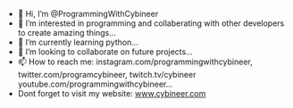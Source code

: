 - 👋 Hi, I’m @ProgrammingWithCybineer
- 👀 I’m interested in programming and collaberating with other developers to create amazing things...
- 🌱 I’m currently learning python...
- 💞️ I’m looking to collaborate on future projects...
- 📫 How to reach me: instagram.com/programmingwithcybineer,   twitter.com/programcybineer,    twitch.tv/cybineer   youtube.com/programmingwithcybineer...
- Dont forget to visit my website: www.cybineer.com

<!---
Programmingwithcybineer/programmingwithcybineer is a ✨ special ✨ repository because its `README.md` (this file) appears on your GitHub profile.
You can click the Preview link to take a look at your changes.
--->

